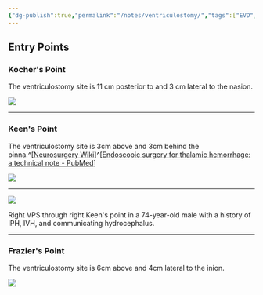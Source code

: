 ```yaml
---
{"dg-publish":true,"permalink":"/notes/ventriculostomy/","tags":["EVD","ventriculostomy","hydrocephalus","Kocher","Keen","Frazier"],"created":"2023-05-29T09:56:38.567-05:00","updated":"2023-05-29T10:06:15.398-05:00"}
---
```



## Entry Points

### Kocher's Point

The ventriculostomy site is 11 cm posterior to and 3 cm lateral to the nasion.

![](https://i.imgur.com/spUMygZ.jpg)

---

### Keen's Point

The ventriculostomy site is 3cm above and 3cm behind the pinna.^[[Neurosurgery Wiki](https://operativeneurosurgery.com/doku.php?id=keen_s_point)]^[[Endoscopic surgery for thalamic hemorrhage: a technical note - PubMed](https://pubmed.ncbi.nlm.nih.gov/17905069/)]

![](https://i.imgur.com/jpEKOfD.jpg)

---

![](https://i.imgur.com/fjG1aNy.png)

Right VPS through right Keen's point in a 74-year-old male with a history of IPH, IVH, and communicating hydrocephalus. 

---

### Frazier's Point

The ventriculostomy site is 6cm above and 4cm lateral to the inion.

![](https://i.imgur.com/RZtvNCU.jpg)
